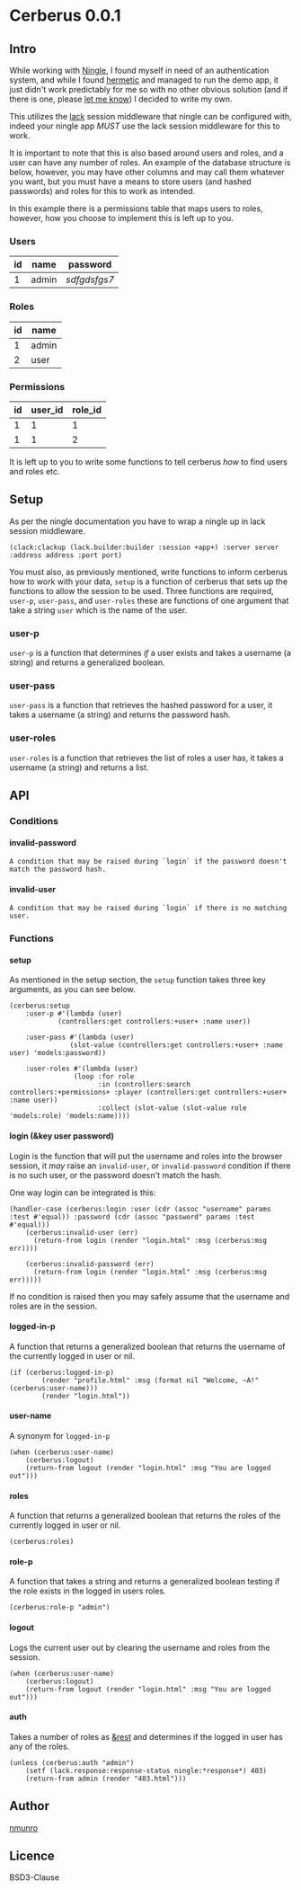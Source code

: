 # Cerberus 0.0.1

## Intro

While working with [Ningle](http://8arrow.org/ningle/), I found myself in need of an authentication system, and while I found [hermetic](https://github.com/eudoxia0/hermetic) and managed to run the demo app, it just didn't work predictably for me so with no other obvious solution (and if there is one, please [let me know](mailto:nmunro@duck.com)) I decided to write my own.

This utilizes the [lack](https://github.com/fukamachi/lack) session middleware that ningle can be configured with, indeed your ningle app *MUST* use the lack session middleware for this to work.

It is important to note that this is also based around users and roles, and a user can have any number of roles. An example of the database structure is below, however, you may have other columns and may call them whatever you want, but you must have a means to store users (and hashed passwords) and roles for this to work as intended.

In this example there is a permissions table that maps users to roles, however, how you choose to implement this is left up to you.

### Users

| id         | name     | password |
|--------------|-----------|------------|
| 1 | admin      | *sdfgdsfgs7*        |

### Roles

| id         | name     |
|--------------|-----------|
| 1 | admin      |
| 2 | user      |

### Permissions

| id         | user_id     | role_id |
|--------------|-----------|------------|
| 1 | 1 | 1 |
| 1 | 1 | 2 |

It is left up to you to write some functions to tell cerberus _how_ to find users and roles etc.

## Setup

As per the ningle documentation you have to wrap a ningle up in lack session middleware.

    (clack:clackup (lack.builder:builder :session +app+) :server server :address address :port port)
    
You must also, as previously mentioned, write functions to inform cerberus how to work with your data, `setup` is a function of cerberus that sets up the functions to allow the session to be used. Three functions are required, `user-p`, `user-pass`, and `user-roles` these are functions of one argument that take a string `user` which is the name of the user. 

### user-p

`user-p` is a function that determines _if_ a user exists and takes a username (a string) and returns a generalized boolean.

### user-pass

`user-pass` is a function that retrieves the hashed password for a user, it takes a username (a string) and returns the password hash.

### user-roles

`user-roles` is a function that retrieves the list of roles a user has, it takes a username (a string) and returns a list.

## API

### Conditions

#### invalid-password
    
    A condition that may be raised during `login` if the password doesn't match the password hash.

#### invalid-user

    A condition that may be raised during `login` if there is no matching user.

### Functions

#### setup 

As mentioned in the setup section, the `setup` function takes three key arguments, as you can see below.

    (cerberus:setup
        :user-p #'(lambda (user)
                (controllers:get controllers:+user+ :name user))

        :user-pass #'(lambda (user)
                   (slot-value (controllers:get controllers:+user+ :name user) 'models:password))

        :user-roles #'(lambda (user)
                    (loop :for role
                          :in (controllers:search controllers:+permissions+ :player (controllers:get controllers:+user+ :name user))
                          :collect (slot-value (slot-value role 'models:role) 'models:name))))

#### login (&key user password)

Login is the function that will put the username and roles into the browser session, it _may_ raise an `invalid-user`, or `invalid-password` condition if there is no such user, or the password doesn't match the hash.

One way login can be integrated is this:

    (handler-case (cerberus:login :user (cdr (assoc "username" params :test #'equal)) :password (cdr (assoc "password" params :test #'equal)))
        (cerberus:invalid-user (err)
          (return-from login (render "login.html" :msg (cerberus:msg err))))

        (cerberus:invalid-password (err)
          (return-from login (render "login.html" :msg (cerberus:msg err)))))
          
If no condition is raised then you may safely assume that the username and roles are in the session.

#### logged-in-p 

A function that returns a generalized boolean that returns the username of the currently logged in user or nil.

    (if (cerberus:logged-in-p)
            (render "profile.html" :msg (format nil "Welcome, ~A!" (cerberus:user-name)))
            (render "login.html"))

#### user-name

A synonym for `logged-in-p`

    (when (cerberus:user-name)
        (cerberus:logout)
        (return-from logout (render "login.html" :msg "You are logged out")))

#### roles

A function that returns a generalized boolean that returns the roles of the currently logged in user or nil.

    (cerberus:roles)

#### role-p 

A function that takes a string and returns a generalized boolean testing if the role exists in the logged in users roles. 

    (cerberus:role-p "admin")

#### logout

Logs the current user out by clearing the username and roles from the session.

    (when (cerberus:user-name)
        (cerberus:logout)
        (return-from logout (render "login.html" :msg "You are logged out")))

#### auth

Takes a number of roles as [&rest](http://clhs.lisp.se/Body/03_da.htm#AMrest) and determines if the logged in user has any of the roles.

    (unless (cerberus:auth "admin")
        (setf (lack.response:response-status ningle:*response*) 403)
        (return-from admin (render "403.html")))

## Author

[nmunro](https://nmunro.github.io)

## Licence

BSD3-Clause
